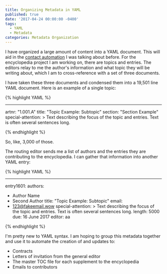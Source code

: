 ```yaml
---
title: Organizing Metadata in YAML
published: true
date: '2017-04-24 00:00:00 -0400'
tags:
  - YAML
  - Metadata
categories: Metadata Organization
---
```


I have organized a large amount of content into a YAML document. This will aid in the [contact automation](../Automating-Contracts) I was talking about before. For the encyclopedia project I am working on, there are topics and entries. The editors relay to me the author's information and what topic they will be writing about, which I am to cross-reference with a set of three documents. 

I have taken these three documents and condensed them into a 19,501 line YAML document. Here is an example of a single topic: 

{% highlight YAML %}

---
artnr: "1.001.A"
title: "Topic Example: Subtopic"
section: "Section Example"
special-attention: >
  Text describing the focus of the topic and entries. Text is often several sentences long. 

{% endhighlight %}

So, like, 3,000 of those.

The routing editor sends me a list of authors and the entries they are contributing to the encyclopedia. I can gather that information into another YAML entry:

{% highlight YAML %}

---
entry1601:
 authors:
  - Author Name
  - Second Author
 title: "Topic Example: Subtopic"
 email:
  - 123@fakeemail.wow
 special-attention: > 
  Text describing the focus of the topic and entries. Text is often several sentences long. 
 length: 5000
 due: 16 June 2017
 editor: aa


{% endhighlight %}

I'm pretty new to YAML syntax. I am hoping to group this metadata together and use it to automate the creation of and updates to:

- Contracts
- Letters of invitation from the general editor
- The master TOC file for each supplement to the encyclopedia
- Emails to contributors

